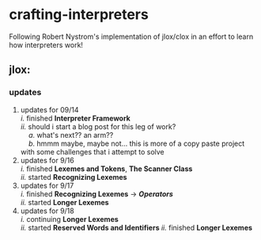 # crafting-interpreters
Following Robert Nystrom's implementation of jlox/clox in an effort to learn how interpreters work!

## jlox:

### updates
1. updates for 09/14\
    *i.* finished **Interpreter Framework**\
    *ii.* should i start a blog post for this leg of work?\
        &nbsp;&nbsp;&nbsp;&nbsp;*a.* what's next?? an arm??\
        &nbsp;&nbsp;&nbsp;&nbsp;*b.* hmmm maybe, maybe not... this is more of a copy paste project with some challenges that i attempt to solve
2. updates for 9/16\
    *i.* finished **Lexemes and Tokens**, **The Scanner Class**\
    *ii.* started **Recognizing Lexemes**
3. updates for 9/17\
    *i.* finished **Recognizing Lexemes** -> ***Operators***\
    *ii.* started **Longer Lexemes**
4. updates for 9/18\
    *i.* continuing **Longer Lexemes**\
    *ii.* started **Reserved Words and Identifiers**
    *ii.* finished **Longer Lexemes**